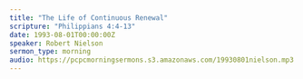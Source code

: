 ```yaml
---
title: "The Life of Continuous Renewal"
scripture: "Philippians 4:4-13"
date: 1993-08-01T00:00:00Z
speaker: Robert Nielson
sermon_type: morning
audio: https://pcpcmorningsermons.s3.amazonaws.com/19930801nielson.mp3 
---
```



